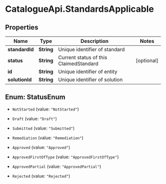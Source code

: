 # CatalogueApi.StandardsApplicable

## Properties
Name | Type | Description | Notes
------------ | ------------- | ------------- | -------------
**standardId** | **String** | Unique identifier of standard | 
**status** | **String** | Current status of this ClaimedStandard | [optional] 
**id** | **String** | Unique identifier of entity | 
**solutionId** | **String** | Unique identifier of solution | 


<a name="StatusEnum"></a>
## Enum: StatusEnum


* `NotStarted` (value: `"NotStarted"`)

* `Draft` (value: `"Draft"`)

* `Submitted` (value: `"Submitted"`)

* `Remediation` (value: `"Remediation"`)

* `Approved` (value: `"Approved"`)

* `ApprovedFirstOfType` (value: `"ApprovedFirstOfType"`)

* `ApprovedPartial` (value: `"ApprovedPartial"`)

* `Rejected` (value: `"Rejected"`)





